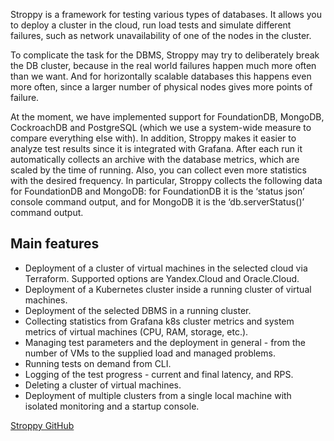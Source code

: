 Stroppy is a framework for testing various types of databases. It allows you to deploy a cluster in the cloud, run load tests and simulate different failures, such as network unavailability of one of the nodes in the cluster.

To complicate the task for the DBMS, Stroppy may try to deliberately break the DB cluster, because in the real world failures happen much more often than we want. And for horizontally scalable databases this happens even more often, since a larger number of physical nodes gives more points of failure.

At the moment, we have implemented support for FoundationDB, MongoDB, CockroachDB and PostgreSQL (which we use a system-wide measure to compare everything else with). In addition, Stroppy makes it easier to analyze test results since it is integrated with Grafana. After each run it automatically collects an archive with the database metrics, which are scaled by the time of running. Also, you can collect even more statistics with the desired frequency. In particular, Stroppy collects the following data for FoundationDB and MongoDB: for FoundationDB it is the ‘status json’ console command output, and for MongoDB it is the ‘db.serverStatus()’ command output.

## Main features

- Deployment of a cluster of virtual machines in the selected cloud via Terraform. Supported options are Yandex.Cloud and Oracle.Cloud.
- Deployment of a Kubernetes cluster inside a running cluster of virtual machines.
- Deployment of the selected DBMS in a running cluster.
- Collecting statistics from Grafana k8s cluster metrics and system metrics of virtual machines (CPU, RAM, storage, etc.).
- Managing test parameters and the deployment in general - from the number of VMs to the supplied load and managed problems.
- Running tests on demand from CLI.
- Logging of the test progress - current and final latency, and RPS.
- Deleting a cluster of virtual machines.
- Deployment of multiple clusters from a single local machine with isolated monitoring and a startup console.

[Stroppy GitHub](https://github.com/picodata/stroppy)

